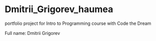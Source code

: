 # Dmitrii_Grigorev_haumea
portfolio project for Intro to Programming course with Code the Dream

Full name: Dmitrii Grigorev